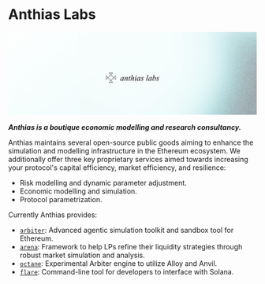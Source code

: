 # Anthias Labs

![image](https://github.com/anthias-labs/.github/blob/main/banner.jpeg)

***Anthias is a boutique economic modelling and research consultancy.***

Anthias maintains several open-source public goods aiming to enhance the simulation and modelling infrastructure in the Ethereum ecosystem. 
We additionally offer three key proprietary services aimed towards increasing your protocol's capital efficiency, market efficiency, and resilience:
* Risk modelling and dynamic parameter adjustment.
* Economic modelling and simulation.
* Protocol parametrization.

Currently Anthias provides:
* [`arbiter`](https://github.com/anthias-labs/arbiter): Advanced agentic simulation toolkit and sandbox tool for Ethereum.
* [`arena`](https://github.com/anthias-labs/arena): Framework to help LPs refine their liquidity strategies through robust market simulation and analysis.
* [`octane`](https://github.com/anthias-labs/octane): Experimental Arbiter engine to utilize Alloy and Anvil.
* [`flare`](https://github.com/anthias-labs/flare): Command-line tool for developers to interface with Solana.
